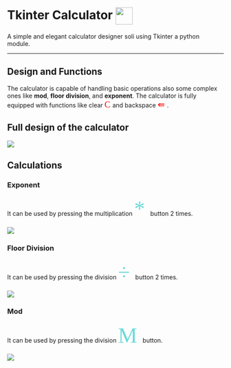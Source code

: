  # Tkinter Calculator <img align="center" src="https://i.imgur.com/JDzrSoW.png" height="40" width="40" />
A simple and elegant calculator designer soli using Tkinter a python module.

---
## Design and Functions

The calculator is capable of handling basic operations also some complex ones like **mod**, **floor division**, and **exponent**.
The calculator is fully equipped with functions like clear <span style="font-family: 'Digital-7'; font-size: 20px; color: red; "> C </span> and backspace <span style="font-family: 'Digital-7'; font-size: 20px; color: red; "> ⇚ </span>.


## Full design of the calculator

<img src="https://i.imgur.com/8te7ink.png" />


## Calculations

### Exponent
It can be used by pressing the multiplication <span style="font-family: 'Digital-7'; font-size: 50px; color: #6adbd9;"> * </span>  button 2 times.

<img src="https://i.imgur.com/OlfLyUF.gif" />

### Floor Division
It can be used by pressing the division <span style="font-family: 'Digital-7'; font-size: 50px; color: #6adbd9;"> ÷ </span>  button 2 times.

<img src="https://i.imgur.com/Rle6VfK.gif" />

### Mod
It can be used by pressing the division <span style="font-family: 'Digital-7'; font-size: 50px; color: #6adbd9;"> M </span>  button.

<img src="https://i.imgur.com/NyoGXSX.gif" />
